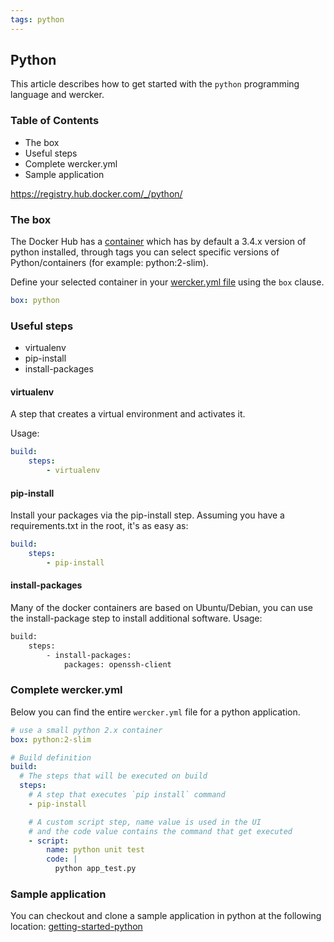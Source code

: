 ```yaml
---
tags: python
---
```


## Python

This article describes how to get started with the `python` programming
language and wercker.

### Table of Contents

* The box
* Useful steps
* Complete wercker.yml
* Sample application

https://registry.hub.docker.com/_/python/

### The box

The Docker Hub has a
[container](https://registry.hub.docker.com/_/python/) which has by default a 3.4.x version of python installed, through tags you can select specific versions of Python/containers (for example: python:2-slim).

Define your selected container in your [wercker.yml
file](/learn/wercker-yml/01_introduction.html) using the `box` clause.

```yaml
box: python
```

### Useful steps

* virtualenv
* pip-install
* install-packages

#### virtualenv

A step that creates a virtual environment and activates it.

Usage:
```yaml
build:
    steps:
        - virtualenv
```


#### pip-install

Install your packages via the pip-install step. Assuming you have a requirements.txt in the root, it's
as easy as:

```yaml
build:
    steps:
        - pip-install
```

#### install-packages

Many of the docker containers are based on Ubuntu/Debian, you can use the install-package step
to install additional software. Usage:

```sh
build:
    steps:
        - install-packages:
            packages: openssh-client
```

### Complete wercker.yml

Below you can find the entire `wercker.yml` file for a python application.

```yaml
# use a small python 2.x container
box: python:2-slim

# Build definition
build:
  # The steps that will be executed on build
  steps:
    # A step that executes `pip install` command
    - pip-install

    # A custom script step, name value is used in the UI
    # and the code value contains the command that get executed
    - script:
        name: python unit test
        code: |
          python app_test.py
```

### Sample application

You can checkout and clone a sample application in python at the
following location:
[getting-started-python](http://github.com/wercker/getting-started-python)
